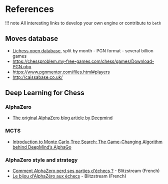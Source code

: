 # References

!!! note
    All interesting links to develop your own engine or contribute to ``beth``


## Moves database
- [Lichess open database](https://database.lichess.org/#standard_games), split by month - PGN format - several billion games
- https://chessproblem.my-free-games.com/chess/games/Download-PGN.php
- https://www.pgnmentor.com/files.html#players
- http://caissabase.co.uk/

## Deep Learning for Chess
### AlphaZero
- [The original AlphaZero blog article by Deepmind](https://deepmind.com/blog/article/alphazero-shedding-new-light-grand-games-chess-shogi-and-go)

### MCTS
- [Introduction to Monte Carlo Tree Search: The Game-Changing Algorithm behind DeepMind’s AlphaGo](https://www.analyticsvidhya.com/blog/2019/01/monte-carlo-tree-search-introduction-algorithm-deepmind-alphago/)

### AlphaZero style and strategy
- [Comment AlphaZero perd ses parties d'échecs ?](https://www.youtube.com/watch?v=WOLWnFS3oTw) - Blitzstream (French)
- [Le bijou d'AlphaZéro aux échecs](https://www.youtube.com/watch?v=3Q3htFOlJYA) - Blitzstream (French)